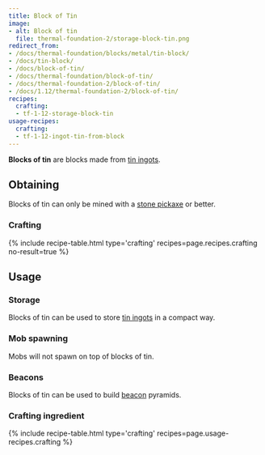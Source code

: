 ```yaml
---
title: Block of Tin
image:
- alt: Block of tin
  file: thermal-foundation-2/storage-block-tin.png
redirect_from:
- /docs/thermal-foundation/blocks/metal/tin-block/
- /docs/tin-block/
- /docs/block-of-tin/
- /docs/thermal-foundation/block-of-tin/
- /docs/thermal-foundation-2/block-of-tin/
- /docs/1.12/thermal-foundation-2/block-of-tin/
recipes:
  crafting:
  - tf-1-12-storage-block-tin
usage-recipes:
  crafting:
  - tf-1-12-ingot-tin-from-block
---
```


**Blocks of tin** are blocks made from [tin ingots](../tin-ingot/).


Obtaining
---------

Blocks of tin can only be mined with a [stone
pickaxe](https://minecraft.gamepedia.com/Pickaxe) or better.

### Crafting
{% include recipe-table.html type='crafting' recipes=page.recipes.crafting no-result=true %}


Usage
-----

### Storage
Blocks of tin can be used to store [tin ingots](../tin-ingot/) in a compact
way.

### Mob spawning
Mobs will not spawn on top of blocks of tin.

### Beacons
Blocks of tin can be used to build
[beacon](https://minecraft.gamepedia.com/Beacon) pyramids.

### Crafting ingredient
{% include recipe-table.html type='crafting' recipes=page.usage-recipes.crafting %}

